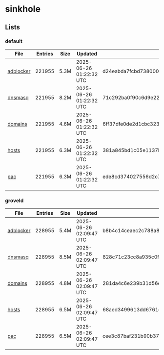 # sinkhole

## Lists

### default

|File|Entries|Size|Updated|Hash|
|-|-|-|-|-|
|[adblocker](https://raw.githubusercontent.com/groveld/sinkhole/lists/default/adblocker.txt)|221955|5.3M|2025-06-26 01:22:32 UTC|d24eabda7fcbd73800005f670398e4192385ab76a83f2fd054be875f8861748f|
|[dnsmasq](https://raw.githubusercontent.com/groveld/sinkhole/lists/default/dnsmasq.txt)|221955|8.2M|2025-06-26 01:22:32 UTC|71c292ba0f90c6d9e22a2cf9a5a05d63d438b3f0d11d194b654dc41e4b641c9d|
|[domains](https://raw.githubusercontent.com/groveld/sinkhole/lists/default/domains.txt)|221955|4.6M|2025-06-26 01:22:32 UTC|6ff37dfe0de2d1cbc3238fc6c09d961bc9cc96321059485b526d818f40c70aad|
|[hosts](https://raw.githubusercontent.com/groveld/sinkhole/lists/default/hosts.txt)|221955|6.3M|2025-06-26 01:22:32 UTC|381a845bd1c05e1137b648071a565b9e1702592b743ef44380f861572940e997|
|[pac](https://raw.githubusercontent.com/groveld/sinkhole/lists/default/pac.txt)|221955|6.3M|2025-06-26 01:22:32 UTC|ede8cd374027556d2c7c64290b93a092cc6ade23b1fa535ebe1c677808461185|

### groveld

|File|Entries|Size|Updated|Hash|
|-|-|-|-|-|
|[adblocker](https://raw.githubusercontent.com/groveld/sinkhole/lists/groveld/adblocker.txt)|228955|5.4M|2025-06-26 02:09:47 UTC|b8b4c14ceaec2c788a83ebf61912b59ee6ba11d8c79c26a2f15ee30fa0fbc8e3|
|[dnsmasq](https://raw.githubusercontent.com/groveld/sinkhole/lists/groveld/dnsmasq.txt)|228955|8.5M|2025-06-26 02:09:47 UTC|828c71c23cc8a935c0f46b90a6627fefd00288c2db253546cdf82f39240f6e77|
|[domains](https://raw.githubusercontent.com/groveld/sinkhole/lists/groveld/domains.txt)|228955|4.8M|2025-06-26 02:09:47 UTC|281da4c6e239b31d56c7fb32798464a1734154c40906c240f3e14a312d666d8c|
|[hosts](https://raw.githubusercontent.com/groveld/sinkhole/lists/groveld/hosts.txt)|228955|6.5M|2025-06-26 02:09:47 UTC|68aed3499613dd6761cd877253675d80b0d0dde31ed4cc194b750961484900a4|
|[pac](https://raw.githubusercontent.com/groveld/sinkhole/lists/groveld/pac.txt)|228955|6.5M|2025-06-26 02:09:47 UTC|cee3c87baf231b90b37ad5f38e9e3d4f7e9e2169acdb64b69a371260d83c36d7|
